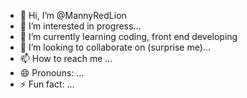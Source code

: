 - 👋 Hi, I’m @MannyRedLion
- 👀 I’m interested in progress...
- 🌱 I’m currently learning coding, front end developing
- 💞️ I’m looking to collaborate on (surprise me)...
- 📫 How to reach me ...
- 😄 Pronouns: ...
- ⚡ Fun fact: ...

<!---
MannyRedLion/MannyRedLion is a ✨ special ✨ repository because its `README.md` (this file) appears on your GitHub profile.
You can click the Preview link to take a look at your changes.
--->
